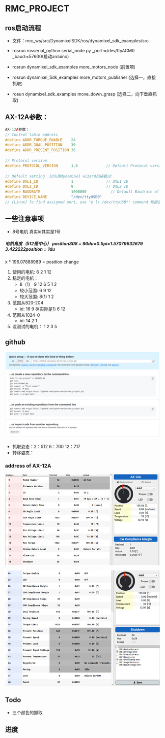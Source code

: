 # RMC_PROJECT

## ros启动流程

* 文件：rmc_ws/src/DynamixelSDK/ros/dynamixel_sdk_examples/src
* rosrun rosserial_python serial_node.py _port:=/dev/ttyACM0 _baud:=57600(启动arduino)

* rosrun dynamixel_sdk_examples more_motors_node (前置项)
* rosrun dynamixel_Sdk_examples more_motors_publisher  (选择一，直接抓取)
* rosun dynamixel_sdk_examples move_down_grasp (选择二，向下垂直抓取)

## AX-12A参数：

```c++
AX-12A参数：
// Control table address
#define ADDR_TORQUE_ENABLE    24
#define ADDR_GOAL_POSITION    30
#define ADDR_PRESENT_POSITION 36

// Protocol version
#define PROTOCOL_VERSION      1.0             // Default Protocol version of DYNAMIXEL X series.

// Default setting  id先用dynamixel wizard扫描看id
#define DXL1_ID               1               // DXL1 ID
#define DXL2_ID               9               // DXL2 ID
#define BAUDRATE              1000000           // Default Baudrate of DYNAMIXEL X series
#define DEVICE_NAME           "/dev/ttyUSB0"  
// [Linux] To find assigned port, use "$ ls /dev/ttyUSB*" command 根据显示更改usb
```

## 一些注意事项

* 8号电机 真实id其实是1号

##### 电机角度（512是中心） position308 = 90du=0.5pi=1.57079632679       3.422222position = 1du

x * 196.07888989 = position change

1. 使用的电机: 6  2  1  12
1. 稳定的电机：
   * 8（1） 9 12 6 5 1 2
   * 较小范围: 6 9 12
   * 较大范围: 8(1) 1  2
2. 范围从820-204
   * id:  16 9 8(实际是1) 6 12
3. 范围从1024-0
   * id: 14 2 1
4. 没测试的电机： 1 2 3 5

## github

![image-20240103170043179](README.assets/image-20240103170043179.png)



* 抓取姿态：2：512       6：700     12：717
* 转移姿态：



### address of AX-12A

![image-20240104173845224](README.assets/image-20240104173845224.png)

![image-20240104173857311](README.assets/image-20240104173857311.png)



## Todo

* 三个颜色的抓取

## 进度
